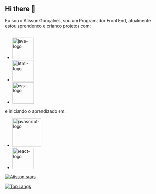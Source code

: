 ## Hi there 👋

Eu sou o Alisson Gonçalves, sou um Programador Front End, atualmente estou aprendendo e criando projetos com:
<br>
<br>
- <img src="https://img.shields.io/badge/Java-ED8B00?style=for-the-badge&logo=openjdk&logoColor=white" width="70px" alt="java-logo" />
- <img src="https://img.shields.io/badge/HTML5-E34F26?style=for-the-badge&logo=html5&logoColor=white" width="70px" alt="html-logo" />
- <img src="https://img.shields.io/badge/CSS3-1572B6?style=for-the-badge&logo=css3&logoColor=white" width="70px" alt="css-logo" />
 e iniciando o aprendizado em:
- <img src="https://img.shields.io/badge/JavaScript-323330?style=for-the-badge&logo=javascript&logoColor=F7DF1E" width="95px" alt="javascript-logo" />
-  <img src="https://img.shields.io/badge/React-20232A?style=for-the-badge&logo=react&logoColor=61DAFB" width="70px" alt="react-logo" />

[![Alisson stats](https://github-readme-stats.vercel.app/api?username=AlissonG29)](https://github.com/anuraghazra/github-readme-stats)

[![Top Langs](https://github-readme-stats.vercel.app/api/top-langs/?username=AlissonG29)](https://github.com/anuraghazra/github-readme-stats)
